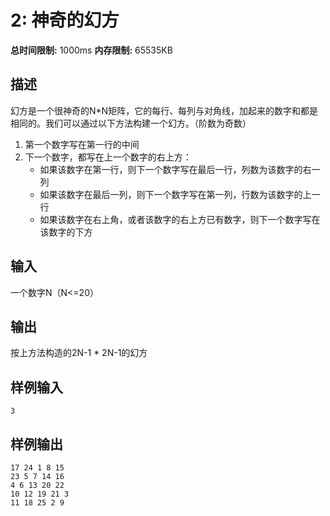 # 2: 神奇的幻方

**总时间限制:** 1000ms    **内存限制:** 65535KB

## 描述

幻方是一个很神奇的N*N矩阵，它的每行、每列与对角线，加起来的数字和都是相同的。我们可以通过以下方法构建一个幻方。（阶数为奇数）

1. 第一个数字写在第一行的中间
2. 下一个数字，都写在上一个数字的右上方：
   - 如果该数字在第一行，则下一个数字写在最后一行，列数为该数字的右一列
   - 如果该数字在最后一列，则下一个数字写在第一列，行数为该数字的上一行
   - 如果该数字在右上角，或者该数字的右上方已有数字，则下一个数字写在该数字的下方

## 输入

一个数字N（N<=20）

## 输出

按上方法构造的2N-1 * 2N-1的幻方

## 样例输入
```
3
```

## 样例输出
```
17 24 1 8 15
23 5 7 14 16
4 6 13 20 22
10 12 19 21 3
11 18 25 2 9
```